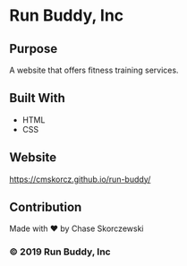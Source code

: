 # Run Buddy, Inc

## Purpose
A website that offers fitness training services.

## Built With
* HTML
* CSS

## Website
https://cmskorcz.github.io/run-buddy/

## Contribution
Made with ❤️ by Chase Skorczewski

### &copy; 2019 Run Buddy, Inc
